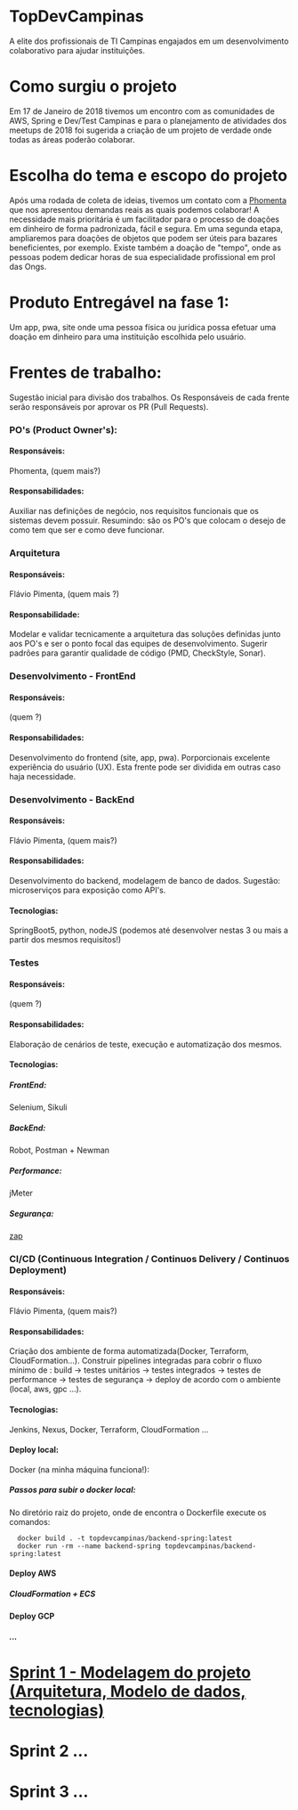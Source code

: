 # TopDevCampinas
A elite dos profissionais de TI Campinas engajados em um desenvolvimento colaborativo para ajudar instituições.

# Como surgiu o projeto
Em 17 de Janeiro de 2018 tivemos um encontro com as comunidades de AWS, Spring e Dev/Test Campinas e para o planejamento de atividades dos meetups de 2018 foi sugerida a criação de um projeto de verdade onde todas as áreas poderão colaborar. 

# Escolha do tema e escopo do projeto
Após uma rodada de coleta de ideias, tivemos um contato com a [Phomenta][lPhomenta] que nos apresentou demandas reais as quais podemos colaborar! A necessidade mais prioritária é um facilitador para o processo de doações em dinheiro de forma padronizada, fácil e segura. Em uma segunda etapa, ampliaremos para doações de objetos que podem ser úteis para bazares beneficientes, por exemplo. Existe também a doação de "tempo", onde as pessoas podem dedicar horas de sua especialidade profissional em prol das Ongs.

# Produto Entregável na fase 1:
Um app, pwa, site onde uma pessoa física ou jurídica possa efetuar uma doação em dinheiro para uma instituição escolhida pelo usuário.

# Frentes de trabalho:
Sugestão inicial para divisão dos trabalhos. Os Responsáveis de cada frente serão responsáveis por aprovar os PR (Pull Requests).

### PO's (Product Owner's): 
#### Responsáveis: 
Phomenta, (quem mais?)
#### Responsabilidades: 
Auxiliar nas definições de negócio, nos requisitos funcionais que os sistemas devem possuir. Resumindo: são os PO's que colocam o desejo de como tem que ser e como deve funcionar.

### Arquitetura
#### Responsáveis: 
Flávio Pimenta,  (quem mais ?)
#### Responsabilidade: 
Modelar e validar tecnicamente a arquitetura das soluções definidas junto aos PO's e ser o ponto focal das equipes de desenvolvimento. Sugerir padrões para garantir qualidade de código (PMD, CheckStyle, Sonar).

### Desenvolvimento - FrontEnd
#### Responsáveis: 
(quem ?) 
#### Responsabilidades: 
Desenvolvimento do frontend (site, app, pwa). Porporcionais excelente experiência do usuário (UX). Esta frente pode ser dividida em outras caso haja necessidade.

### Desenvolvimento - BackEnd
#### Responsáveis: 
Flávio Pimenta, (quem mais?)
#### Responsabilidades: 
Desenvolvimento do backend, modelagem de banco de dados. Sugestão: microserviços para exposição como API's.
#### Tecnologias: 
SpringBoot5, python, nodeJS (podemos até desenvolver nestas 3 ou mais a partir dos mesmos requisitos!)

### Testes
#### Responsáveis: 
(quem ?)
#### Responsabilidades: 
Elaboração de cenários de teste, execução e automatização dos mesmos. 
#### Tecnologias: 
##### FrontEnd: 
Selenium, Sikuli
##### BackEnd: 
Robot, Postman + Newman
##### Performance: 
jMeter
##### Segurança: 
[zap][lZap]


### CI/CD (Continuous Integration / Continuos Delivery / Continuos Deployment)
#### Responsáveis: 
Flávio Pimenta, (quem mais?)
#### Responsabilidades: 
Criação dos ambiente de forma automatizada(Docker, Terraform, CloudFormation...). Construir pipelines integradas para cobrir o fluxo mínimo de : build -> testes unitários -> testes integrados -> testes de performance -> testes de segurança -> deploy de acordo com o ambiente (local, aws, gpc ...).
#### Tecnologias: 
Jenkins, Nexus, Docker, Terraform, CloudFormation ...
#### Deploy local: 
Docker (na minha máquina funciona!):
##### Passos para subir o docker local:
No diretório raiz do projeto, onde de encontra o Dockerfile execute os comandos:
```
  docker build . -t topdevcampinas/backend-spring:latest
  docker run -rm --name backend-spring topdevcampinas/backend-spring:latest
```
#### Deploy AWS
#####  CloudFormation + ECS
#### Deploy GCP
##### ...

# [Sprint 1 - Modelagem do projeto (Arquitetura, Modelo de dados, tecnologias)][lSP0001]
# Sprint 2 ...
# Sprint 3 ...


[lPhomenta]: <http://www.phomenta.com.br>
[lZap]: <https://github.com/jenkinsci/zap-plugin>

[lSP0001]: <https://github.com/flap/TopDevCampinas/edit/master/sprints/SP0001.md>
[lSP0002]: <https://github.com/flap/TopDevCampinas/edit/master/sprints/SP0002.md>
[lSP0003]: <https://github.com/flap/TopDevCampinas/edit/master/sprints/SP0003.md>
[lSP0004]: <https://github.com/flap/TopDevCampinas/edit/master/sprints/SP0004.md>
[lSP0005]: <https://github.com/flap/TopDevCampinas/edit/master/sprints/SP0005.md>
[lSP0006]: <https://github.com/flap/TopDevCampinas/edit/master/sprints/SP0006.md>
[lSP0007]: <https://github.com/flap/TopDevCampinas/edit/master/sprints/SP0007.md>
[lSP0008]: <https://github.com/flap/TopDevCampinas/edit/master/sprints/SP0008.md>
[lSP0009]: <https://github.com/flap/TopDevCampinas/edit/master/sprints/SP0009.md>
[lSP0010]: <https://github.com/flap/TopDevCampinas/edit/master/sprints/SP0010.md>




